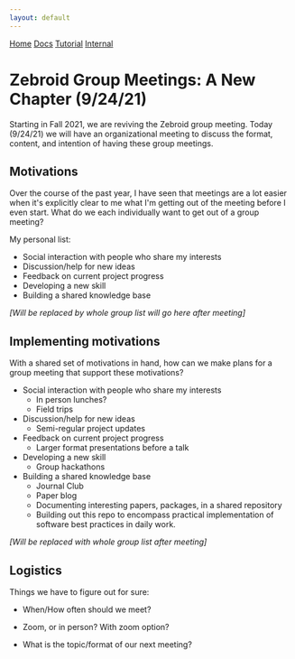 ```yaml
---
layout: default
---
```


<div class="topnav">
  <a href="../git_template/">Home</a>
  <a href="page2">Docs</a>
  <a href="page3">Tutorial</a>
  <a class="active" href="#">Internal</a>
</div>

# Zebroid Group Meetings: A New Chapter (9/24/21) 

Starting in Fall 2021, we are reviving the Zebroid group meeting. Today (9/24/21) we will have an organizational meeting to discuss the format, content, and intention of having these group meetings.  

## Motivations 

Over the course of the past year, I have seen that meetings are a lot easier when it's explicitly clear to me what I'm getting out of the meeting before I even start. What do we each individually want to get out of a group meeting?   

My personal list: 

- Social interaction with people who share my interests 
- Discussion/help for new ideas 
- Feedback on current project progress 
- Developing a new skill  
- Building a shared knowledge base  

*[Will be replaced by whole group list will go here after meeting]*

## Implementing motivations 

With a shared set of motivations in hand, how can we make plans for a group meeting that support these motivations? 

- Social interaction with people who share my interests 
    - In person lunches?  
    - Field trips 
- Discussion/help for new ideas 
    - Semi-regular project updates 
- Feedback on current project progress 
    - Larger format presentations before a talk 
- Developing a new skill  
    - Group hackathons  
- Building a shared knowledge base  
    - Journal Club 
    - Paper blog 
    - Documenting interesting papers, packages, in a shared repository 
    - Building out this repo to encompass practical implementation of software best practices in daily work. 

*[Will be replaced with whole group list after meeting]*


## Logistics 

Things we have to figure out for sure: 

- When/How often should we meet? 

- Zoom, or in person? With zoom option? 

- What is the topic/format of our next meeting?  
